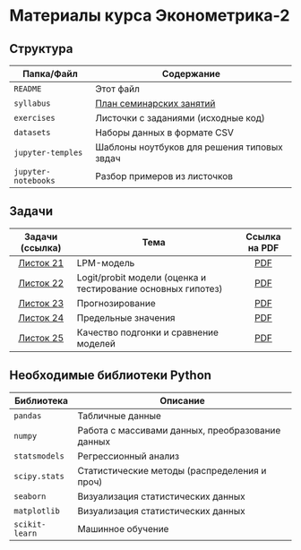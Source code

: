 # Материалы курса Эконометрика-2

## Структура

| Папка/Файл |Содержание|
|-|-|
|`README`|Этот файл|
|`syllabus`|[План семинарских занятий](https://github.com/artamonoff/econometrica/blob/main/econometrica-2/syllabus.md)|
|`exercises`|Листочки с заданиями (исходные код)|
|`datasets`| Наборы данных в формате CSV|
|`jupyter-temples`|Шаблоны ноутбуков для решения типовых звдач|
|`jupyter-notebooks`|Разбор примеров из листочков|

## Задачи

|Задачи (ссылка)| Тема| Ссылка на PDF|
|:-:|-|:-:|
|[Листок 21](https://nbviewer.org/github/artamonoff/econometrica/blob/main/econometrica-2/exercises/list21-LPM.html)| LPM-модель | [PDF](https://github.com/artamonoff/econometrica/blob/main/econometrica-2/exercises/list21-LPM.pdf)|
|[Листок 22](https://nbviewer.org/github/artamonoff/econometrica/blob/main/econometrica-2/exercises/list22-logit.html)| Logit/probit модели (оценка и тестирование основных гипотез) |[PDF](https://github.com/artamonoff/econometrica/blob/main/econometrica-2/exercises/list22-logit.pdf)|
|[Листок 23](https://nbviewer.org/github/artamonoff/econometrica/blob/main/econometrica-2/exercises/list23-prediction.html)| Прогнозирование |[PDF](https://github.com/artamonoff/econometrica/blob/main/econometrica-2/exercises/list23-prediction.pdf)|
|[Листок 24](https://nbviewer.org/github/artamonoff/econometrica/blob/main/econometrica-2/exercises/list24-marginal-values.html)| Предельные значения|[PDF](https://github.com/artamonoff/econometrica/blob/main/econometrica-2/exercises/list24-marginal-values.pdf)|
|[Листок 25](https://nbviewer.org/github/artamonoff/econometrica/blob/main/econometrica-2/exercises/list25-goodness-of-fit.html)| Качество подгонки и сравнение моделей |[PDF](https://github.com/artamonoff/econometrica/blob/main/econometrica-2/exercises/list25-goodness-of-fit.pdf)|

## Необходимые библиотеки Python

|Библиотека|Описание|
|-|-|
|`pandas`|Табличные данные|
|`numpy`|Работа с массивами данных, преобразование данных|
|`statsmodels`|Регрессионный анализ|
|`scipy.stats`|Статистические методы (распределения и проч)|
|`seaborn`|Визуализация статистических данных|
|`matplotlib`|Визуализация статистических данных|
|`scikit-learn`|Машинное обучение|
